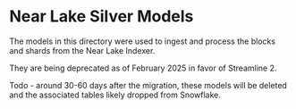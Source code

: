 # Near Lake Silver Models

The models in this directory were used to ingest and process the blocks and shards from the Near Lake Indexer.  

They are being deprecated as of February 2025 in favor of Streamline 2.  

Todo - around 30-60 days after the migration, these models will be deleted and the associated tables likely dropped from Snowflake.  
